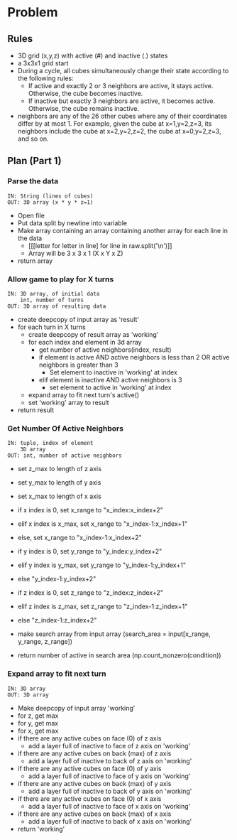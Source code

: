 # Problem

## Rules

- 3D grid (x,y,z) with active (#) and inactive (.) states
- a 3x3x1 grid start
- During a cycle, all cubes simultaneously change their state according to the following rules:
  - If active and exactly 2 or 3 neighbors are active, it stays active. Otherwise, the cube becomes inactive. 
  - If inactive but exactly 3 neighbors are active, it becomes active. Otherwise, the cube remains inactive.
- neighbors are any of the 26 other cubes where any of their coordinates differ by at most 1. For example, given the cube at x=1,y=2,z=3, its neighbors include the cube at x=2,y=2,z=2, the cube at x=0,y=2,z=3, and so on.

## Plan (Part 1)

### Parse the data

    IN: String (lines of cubes)
    OUT: 3D array (x * y * z=1)

- Open file
- Put data split by newline into variable
- Make array containing an array containing another array for each line in the data
    - [[[letter for letter in line] for line in raw.split('\n')]]
    - Array will be 3 x 3 x 1 (X x Y x Z)
- return array

### Allow game to play for X turns

    IN: 3D array, of initial data
        int, number of turns
    OUT: 3D array of resulting data

- create deepcopy of input array as 'result'
- for each turn in X turns
    - create deepcopy of result array as 'working'
    - for each index and element in 3d array
        - get number of active neighbors(index, result)
        - if element is active AND active neighbors is less than 2 OR active neighbors is greater than 3
            - Set element to inactive in 'working' at index
        - elif element is inactive AND active neighbors is 3
            - set element to active in 'working' at index
    - expand array to fit next turn's active()
    - set 'working' array to result
- return result

### Get Number Of Active Neighbors

    IN: tuple, index of element
        3D array
    OUT: int, number of active neighbors

- set z_max to length of z axis
- set y_max to length of y axis
- set x_max to length of x axis

- if x index is 0, set x_range to "x_index:x_index+2"
- elif x index is x_max, set x_range to "x_index-1:x_index+1"
- else, set x_range to "x_index-1:x_index+2"
- if y index is 0, set y_range to "y_index:y_index+2"
- elif y index is y_max, set y_range to "y_index-1:y_index+1"
- else "y_index-1:y_index+2"
- if z index is 0, set z_range to "z_index:z_index+2"
- elif z index is z_max, set z_range to "z_index-1:z_index+1"
- else "z_index-1:z_index+2"
- make search array from input array (search_area = input[x_range, y_range, z_range])

- return number of active in search area (np.count_nonzero(condition))

### Expand array to fit next turn

    IN: 3D array
    OUT: 3D array

- Make deepcopy of input array 'working'
- for z, get max
- for y, get max
- for x, get max
- if there are any active cubes on face (0) of z axis
    - add a layer full of inactive to face of z axis on 'working'
- if there are any active cubes on back (max) of z axis
    - add a layer full of inactive to back of z axis on 'working'
- if there are any active cubes on face (0) of y axis
    - add a layer full of inactive to face of y axis on 'working'
- if there are any active cubes on back (max) of y axis
    - add a layer full of inactive to back of y axis on 'working'
- if there are any active cubes on face (0) of x axis
    - add a layer full of inactive to face of x axis on 'working'
- if there are any active cubes on back (max) of x axis
    - add a layer full of inactive to back of x axis on 'working'
- return 'working'